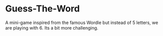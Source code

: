 # Guess-The-Word
A mini-game inspired from the famous Wordle but instead of 5 letters, we are playing with 6. Its a bit more challenging.
